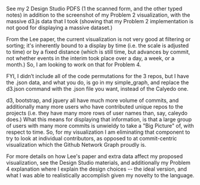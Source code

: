 <p> 
See my 2 Design Studio PDFS (1 the scanned form, and the other typed notes) in addition to the screenshot
of my Problem 2 visualization, with the massive d3.js data that I took (showing that my Problem 2 
implementation is not good for displaying a massive dataset.) 
</p>

<p>
From the Lee paper, the current visualization is not very good at filtering or sorting; it's inherently bound to a display by time (i.e. the scale is adjusted to time) or by a fixed distance (which is still time, but advances by commit, not whether events in the interim took place over a day, a week, or a month.) So, I am looking to work on that for Problem 4.
</p>

<p>
FYI, I didn’t include all of the code permutations for the 3 repos, but I have the .json data, and what you do, is go in my simple_graph, and replace the d3.json command with the .json file you want, instead of the Calyedo one.
</p>

<p>
d3, bootstrap, and jquery all have much more volume of commits, and additionally many more users who have contributed unique repos to the projects (i.e. they have many more rows of user names than, say, caleydo does.) What this means for displaying that information, is that a large group of users with many more commits is unwieldy to take a "Big Picture" of, with respect to time. So, for my visualization I am eliminating that component to try to look at individual contributors, as opposed to at commit-centric visualization which the Github Network Graph proudly is.
</p>

<p>
For more details on how Lee's paper and extra data affect my proposed visualization, see the Design Studio materials, and additionally my Problem 4 explanation where I explain the design choices -- the ideal version, and what I was able to realistically accomplish given my novelty to the language.
</p>
